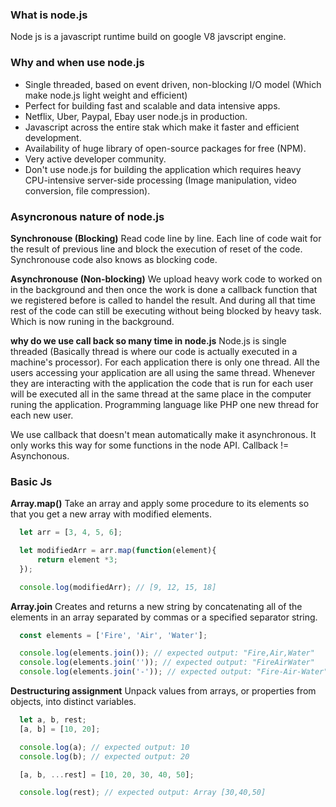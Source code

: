 ### What is node.js
Node js is a javascript runtime build on google V8 javscript engine.

### Why and when use node.js
- Single threaded, based on event driven, non-blocking I/O model (Which make node.js light weight and efficient)
- Perfect for building fast and scalable and data intensive apps.
- Netflix, Uber, Paypal, Ebay user node.js in production.
- Javascript across the entire stak which make it faster and efficient development.
- Availability of huge library of open-source packages for free (NPM).
- Very active developer community.
- Don't use node.js for building the application which requires heavy CPU-intensive server-side processing (Image manipulation, video conversion, file compression).

### Asyncronous nature of node.js
**Synchronouse (Blocking)** Read code line by line. Each line of code wait for the result of previous line and block the execution of reset of the code. Synchronouse code also knows as blocking code.

**Asynchronouse (Non-blocking)** We upload heavy work code to worked on in the background and then once the work is done a callback function that we registered before is called to handel the result. And during all that time rest of the code can still be executing without being blocked by heavy task. Which is now runing in the background.

**why do we use call back so many time in node.js** Node.js is single threaded (Basically thread is where our code is actually executed in a machine's processor). For each application there is only one thread. All the users accessing your application are all using the same thread. Whenever they are interacting with the application the code that is run for each user will be executed all in the same thread at the same place in the computer runing the application. Programming language like PHP one new thread for each new user.

We use callback that doesn't mean automatically make it asynchronous. It only works this way for some functions in the node API. Callback != Asynchonous.

### Basic Js
**Array.map()** Take an array and apply some procedure to its elements so that you get a new array with modified elements.

```JavaScript
  let arr = [3, 4, 5, 6];

  let modifiedArr = arr.map(function(element){
      return element *3;
  });

  console.log(modifiedArr); // [9, 12, 15, 18]
```

**Array.join** Creates and returns a new string by concatenating all of the elements in an array separated by commas or a specified separator string.

```JavaScript
  const elements = ['Fire', 'Air', 'Water'];

  console.log(elements.join()); // expected output: "Fire,Air,Water"
  console.log(elements.join('')); // expected output: "FireAirWater"
  console.log(elements.join('-')); // expected output: "Fire-Air-Water"
```

**Destructuring assignment** Unpack values from arrays, or properties from objects, into distinct variables.

```JavaScript
  let a, b, rest;
  [a, b] = [10, 20];

  console.log(a); // expected output: 10
  console.log(b); // expected output: 20

  [a, b, ...rest] = [10, 20, 30, 40, 50];

  console.log(rest); // expected output: Array [30,40,50]
```
